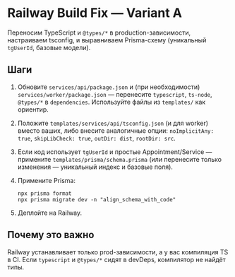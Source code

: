 # Railway Build Fix — Variant A

Переносим TypeScript и `@types/*` в production-зависимости, настраиваем tsconfig,
и выравниваем Prisma-схему (уникальный `tgUserId`, базовые модели).

## Шаги

1) Обновите `services/api/package.json` и (при необходимости) `services/worker/package.json` —
   перенесите `typescript`, `ts-node`, `@types/*` в `dependencies`.
   Используйте файлы из `templates/` как ориентир.

2) Положите `templates/services/api/tsconfig.json` (и для worker) вместо ваших,
   либо внесите аналогичные опции: `noImplicitAny: true`, `skipLibCheck: true`, `outDir: dist`, `rootDir: src`.

3) Если код использует `tgUserId` и простые Appointment/Service — примените `templates/prisma/schema.prisma`
   (или перенесите только изменения — уникальный индекс и базовые поля).

4) Примените Prisma:
   ```
   npx prisma format
   npx prisma migrate dev -n "align_schema_with_code"
   ```

5) Деплойте на Railway.

## Почему это важно

Railway устанавливает только prod-зависимости, а у вас компиляция TS в CI.
Если `typescript` и `@types/*` сидят в devDeps, компилятор не найдёт типы.
